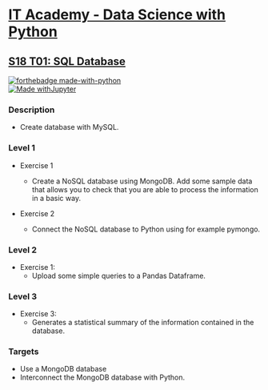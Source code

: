 # [IT Academy - Data Science with Python](https://www.barcelonactiva.cat/es/itacademy)
## [S18 T01: SQL Database](https://github.com/jesussantana/NoSQL-Database/blob/main/notebooks/S17_T02_SQL_Database.ipynb)

[![forthebadge made-with-python](http://ForTheBadge.com/images/badges/made-with-python.svg)](https://www.python.org/)  
[![Made withJupyter](https://img.shields.io/badge/Made%20with-Jupyter-orange?style=for-the-badge&logo=Jupyter)](https://jupyter.org/try)  
 

### Description

- Create database with MySQL.


### Level 1

- Exercise 1  

  - Create a NoSQL database using MongoDB. Add some sample data that allows you to check that you are able to process the information in a basic way.

- Exercise 2  

  - Connect the NoSQL database to Python using for example pymongo.

### Level 2

- Exercise 1: 
  - Upload some simple queries to a Pandas Dataframe.

### Level 3

- Exercise 3: 
  - Generates a statistical summary of the information contained in the database.


### Targets

- Use a MongoDB database
- Interconnect the MongoDB database with Python.